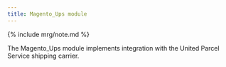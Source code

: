 ```yaml
---
title: Magento_Ups module
---
```


{% include mrg/note.md %}

The Magento_Ups module implements integration with the United Parcel Service shipping carrier.
